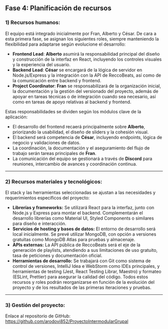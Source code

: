 
## Fase 4: Planificación de recursos
### 1) Recursos humanos:

El equipo está integrado inicialmente por Fran, Alberto y César. De cara a esta primera fase, se asignan los siguientes roles, siempre manteniendo la flexibilidad para adaptarse según evolucione el desarrollo:
- **Frontend Lead**: **Alberto** asumirá la responsabilidad principal del diseño y construcción de la interfaz en React, incluyendo los controles visuales y la experiencia del usuario.
- **Backend Lead**: **César** se encargará de la lógica de servidor en Node.js/Express y la integración con la API de ReccoBeats, así como de la comunicación entre backend y frontend.
- **Project Coordinator**: **Fran** se responsabilizará de la organización inicial, la documentación y la gestión del versionado del proyecto, además de apoyar en tareas técnicas o de integración cuando sea necesario, así como en tareas de apoyo relativas al backend y frontend.

Estas responsabilidades se dividen según los módulos clave de la aplicación:
- El desarrollo del frontend recaerá principalmente sobre **Alberto**, priorizando la usabilidad, el diseño de sliders y la cohesión visual.
- El backend será competencia de **César**, incluyendo endpoints, lógica de negocio y validaciones de datos.
- La coordinación, la documentación y el aseguramiento del flujo de trabajo serán tareas principales de **Fran**.
- La comunicación del equipo se gestionará a través de **Discord** para reuniones, intercambio de avances y coordinación continua.

---

### 2) Recursos materiales y tecnológicos:
El stack y las herramientas seleccionadas se ajustan a las necesidades y requerimientos específicos del proyecto:
- **Librerías y frameworks:** Se utilizará React para la interfaz, junto con Node.js y Express para montar el backend. Complementarán el desarrollo librerías como Material UI, Styled Components o similares para diseño e interacción.
- **Servicios de hosting y bases de datos:** El entorno de desarrollo será local inicialmente. Se prevé utilizar MongoDB, con opción a versiones gratuitas como MongoDB Atlas para pruebas y almacenaje.
- **APIs externas:** La API pública de ReccoBeats será el eje de la generación de playlists, atendiendo a sus limitaciones de uso gratuito, tasa de peticiones y documentación oficial.
- **Herramientas de desarrollo:** Se trabajará con Git como sistema de control de versiones, IntelliJ Idea e WebStorm como IDEs principales, y herramientas de testing (Jest, React Testing Librar, Maestro) y formateo (ESLint, Prettier) para asegurar la calidad del código.
Todos estos recursos y roles podrán reorganizarse en función de la evolución del proyecto y de los resultados de las primeras iteraciones y pruebas.​

---

### 3) Gestión del proyecto:
Enlace al repositorio de GitHub:
https://github.com/arodovi852/ProyectoIntermodularGrupal

